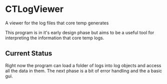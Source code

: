 CTLogViewer
===========

A viewer for the log files that core temp generates

This program is in it's early design phase but aims to be a useful tool for interpreting the information that core temp logs.

Current Status
--------------

Right now the program can load a folder of logs into log objects and access all the data in them. The next phase is a bit of error handling and the a basic gui.